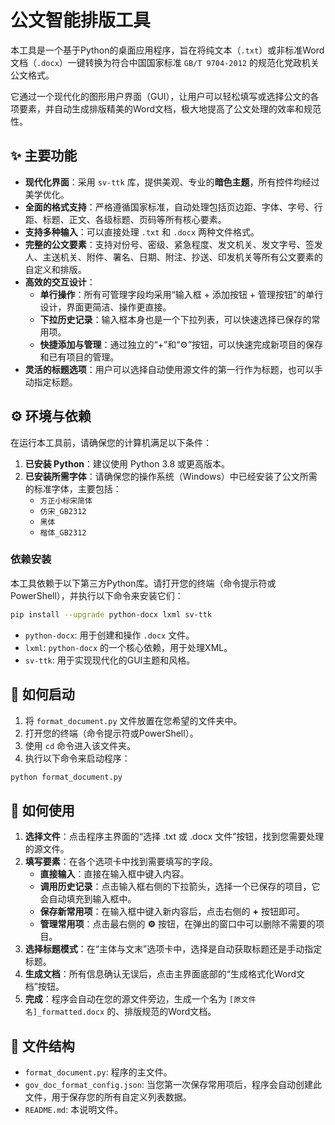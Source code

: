 # 公文智能排版工具

本工具是一个基于Python的桌面应用程序，旨在将纯文本（`.txt`）或非标准Word文档（`.docx`）一键转换为符合中国国家标准 `GB/T 9704-2012` 的规范化党政机关公文格式。

它通过一个现代化的图形用户界面（GUI），让用户可以轻松填写或选择公文的各项要素，并自动生成排版精美的Word文档，极大地提高了公文处理的效率和规范性。

## ✨ 主要功能

- **现代化界面**：采用 `sv-ttk` 库，提供美观、专业的**暗色主题**，所有控件均经过美学优化。
- **全面的格式支持**：严格遵循国家标准，自动处理包括页边距、字体、字号、行距、标题、正文、各级标题、页码等所有核心要素。
- **支持多种输入**：可以直接处理 `.txt` 和 `.docx` 两种文件格式。
- **完整的公文要素**：支持对份号、密级、紧急程度、发文机关、发文字号、签发人、主送机关、附件、署名、日期、附注、抄送、印发机关等所有公文要素的自定义和排版。
- **高效的交互设计**：
    - **单行操作**：所有可管理字段均采用“输入框 + 添加按钮 + 管理按钮”的单行设计，界面更简洁、操作更直接。
    - **下拉历史记录**：输入框本身也是一个下拉列表，可以快速选择已保存的常用项。
    - **快捷添加与管理**：通过独立的“+”和“⚙️”按钮，可以快速完成新项目的保存和已有项目的管理。
- **灵活的标题选项**：用户可以选择自动使用源文件的第一行作为标题，也可以手动指定标题。

## ⚙️ 环境与依赖

在运行本工具前，请确保您的计算机满足以下条件：

1.  **已安装 Python**：建议使用 Python 3.8 或更高版本。
2.  **已安装所需字体**：请确保您的操作系统（Windows）中已经安装了公文所需的标准字体，主要包括：
    - `方正小标宋简体`
    - `仿宋_GB2312`
    - `黑体`
    - `楷体_GB2312`

### 依赖安装

本工具依赖于以下第三方Python库。请打开您的终端（命令提示符或PowerShell），并执行以下命令来安装它们：

```bash
pip install --upgrade python-docx lxml sv-ttk
```

- `python-docx`: 用于创建和操作 `.docx` 文件。
- `lxml`: `python-docx` 的一个核心依赖，用于处理XML。
- `sv-ttk`: 用于实现现代化的GUI主题和风格。

## 🚀 如何启动

1.  将 `format_document.py` 文件放置在您希望的文件夹中。
2.  打开您的终端（命令提示符或PowerShell）。
3.  使用 `cd` 命令进入该文件夹。
4.  执行以下命令来启动程序：

```bash
python format_document.py
```

## 📝 如何使用

1.  **选择文件**：点击程序主界面的“选择 .txt 或 .docx 文件”按钮，找到您需要处理的源文件。
2.  **填写要素**：在各个选项卡中找到需要填写的字段。
    - **直接输入**：直接在输入框中键入内容。
    - **调用历史记录**：点击输入框右侧的下拉箭头，选择一个已保存的项目，它会自动填充到输入框中。
    - **保存新常用项**：在输入框中键入新内容后，点击右侧的 **+** 按钮即可。
    - **管理常用项**：点击最右侧的 **⚙️** 按钮，在弹出的窗口中可以删除不需要的项目。
3.  **选择标题模式**：在“主体与文末”选项卡中，选择是自动获取标题还是手动指定标题。
4.  **生成文档**：所有信息确认无误后，点击主界面底部的“生成格式化Word文档”按钮。
5.  **完成**：程序会自动在您的源文件旁边，生成一个名为 `[原文件名]_formatted.docx` 的、排版规范的Word文档。

## 📄 文件结构

- `format_document.py`: 程序的主文件。
- `gov_doc_format_config.json`: 当您第一次保存常用项后，程序会自动创建此文件，用于保存您的所有自定义列表数据。
- `README.md`: 本说明文件。